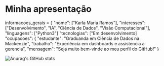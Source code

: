 # Minha apresentação

informacoes_gerais = {
"nome": ["Karla Maria Ramos"],
"interesses": ["Desenvolvimento", "IA", "Ciência de Dados", "Visão Computacional"],
"linguagens": ["Python3"]
"tecnologias": ["Em desenvolvimento]
"ocupacoes": {
        "estudante": "Graduanda em Ciência de Dados na Mackenzie",
        "trabalho": "Experiência em dashboards e assistencia a gerencia",
"mensagem": "Seja muito bem-vinde ao meu perfil do GitHub!"
}

![Anurag's GitHub stats](https://github-readme-stats.vercel.app/api?username=anuraghazra&theme=dark&show_icons=true)
